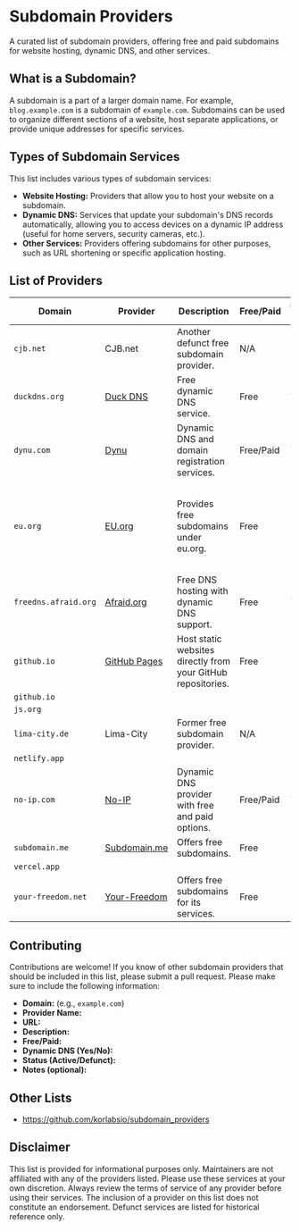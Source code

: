 # Subdomain Providers

A curated list of subdomain providers, offering free and paid subdomains for website hosting, dynamic DNS, and other services.

## What is a Subdomain?

A subdomain is a part of a larger domain name. For example, `blog.example.com` is a subdomain of `example.com`.  Subdomains can be used to organize different sections of a website, host separate applications, or provide unique addresses for specific services.

## Types of Subdomain Services

This list includes various types of subdomain services:

* **Website Hosting:** Providers that allow you to host your website on a subdomain.
* **Dynamic DNS:** Services that update your subdomain's DNS records automatically, allowing you to access devices on a dynamic IP address (useful for home servers, security cameras, etc.).
* **Other Services:**  Providers offering subdomains for other purposes, such as URL shortening or specific application hosting.

## List of Providers

| Domain | Provider | Description | Free/Paid | Dynamic DNS | Status | Notes |
|---|---|---|---|---|---|---|
| `cjb.net` | CJB.net | Another defunct free subdomain provider. | N/A | N/A | Defunct | Included for historical reference. |
| `duckdns.org` | [Duck DNS](https://www.duckdns.org/) | Free dynamic DNS service. | Free | Yes | Active | Simple and easy to use. |
| `dynu.com` | [Dynu](https://www.dynu.com/) | Dynamic DNS and domain registration services. | Free/Paid | Yes | Active | Offers a variety of features. |
| `eu.org` | [EU.org](https://nic.eu.org/) | Provides free subdomains under eu.org. | Free | No | Active | For non-commercial use by individuals and organisations in the European Union |
| `freedns.afraid.org` | [Afraid.org](https://freedns.afraid.org/) | Free DNS hosting with dynamic DNS support. | Free | Yes | Active | Large community and many features. |
| `github.io` | [GitHub Pages](https://pages.github.com/) | Host static websites directly from your GitHub repositories. | Free | No | Active | Great for personal projects and documentation. |
| `github.io` | | | | | | |
| `js.org` | | | | | | |
| `lima-city.de` | Lima-City | Former free subdomain provider. | N/A | N/A | Defunct | Included for historical reference. |
| `netlify.app` | | | | | | |
| `no-ip.com` | [No-IP](https://www.noip.com/) | Dynamic DNS provider with free and paid options. | Free/Paid | Yes | Active | Popular and reliable service. |
| `subdomain.me` | [Subdomain.me](https://subdomain.me/) | Offers free subdomains. | Free | No | Active | Easy to use and setup |
| `vercel.app` | | | | | | |
| `your-freedom.net` | [Your-Freedom](https://www.your-freedom.net/) | Offers free subdomains for its services. | Free | No | Active | Primarily focused on VPN and proxy services. |

## Contributing

Contributions are welcome! If you know of other subdomain providers that should be included in this list, please submit a pull request.  Please make sure to include the following information:

* **Domain:** (e.g., `example.com`)
* **Provider Name:**
* **URL:**
* **Description:**
* **Free/Paid:**
* **Dynamic DNS (Yes/No):**
* **Status (Active/Defunct):**
* **Notes (optional):**

## Other Lists

- https://github.com/korlabsio/subdomain_providers

## Disclaimer

This list is provided for informational purposes only.  Maintainers are not affiliated with any of the providers listed.  Please use these services at your own discretion.  Always review the terms of service of any provider before using their services.  The inclusion of a provider on this list does not constitute an endorsement.  Defunct services are listed for historical reference only.
